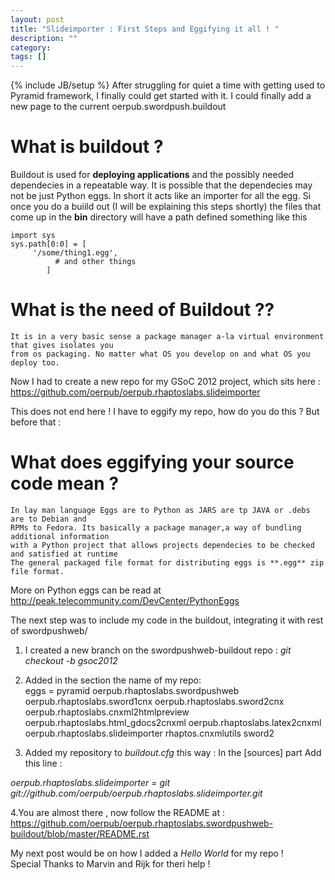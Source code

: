 ```yaml
---
layout: post
title: "Slideimporter : First Steps and Eggifying it all ! "
description: ""
category: 
tags: []
---
```

{% include JB/setup %}
After struggling for quiet a time with getting used to Pyramid framework, I finally could get 
started with it. I could finally add a new page to the current oerpub.swordpush.buildout  
# What is buildout ?  
Buildout is used for **deploying applications** and the possibly needed dependecies in a repeatable way. It is possible that the 
dependecies  may not be just Python eggs. 
In short it acts like an importer for all the egg. Si once you do a buiild out (I will be explaining this steps shortly) the 
files that come up in the **bin** directory will have a path defined something like  this
  
	import sys  
	sys.path[0:0] = [  
		 '/some/thing1.egg',  
			  # and other things  
			]  

# What is  the need of Buildout ??
	It is in a very basic sense a package manager a-la virtual environment that gives isolates you 
	from os packaging. No matter what OS you develop on and what OS you deploy too.



Now I had to create a new repo for my GSoC 2012 project, which sits here : <https://github.com/oerpub/oerpub.rhaptoslabs.slideimporter>

This does not end here ! I have to eggify my repo, how do you do this ? But before that :


# What does eggifying your source code mean ?
	In lay man language Eggs are to Python as JARS are tp JAVA or .debs are to Debian and
	RPMs to Fedora. Its basically a package manager,a way of bundling additional information
	with a Python project that allows projects dependecies to be checked and satisfied at runtime
	The general packaged file format for distributing eggs is **.egg** zip file format.

More on Python eggs can be read at <http://peak.telecommunity.com/DevCenter/PythonEggs>

	
The next step was to include my code in the buildout, integrating it with rest of swordpushweb/  
1. I created a new branch on the swordpushweb-buildout repo : *git checkout -b gsoc2012*  
2. Added in the <eggs> section the name of my repo:  
	eggs =
    pyramid
    oerpub.rhaptoslabs.swordpushweb
    oerpub.rhaptoslabs.sword1cnx
    oerpub.rhaptoslabs.sword2cnx
    oerpub.rhaptoslabs.cnxml2htmlpreview
    oerpub.rhaptoslabs.html_gdocs2cnxml
    oerpub.rhaptoslabs.latex2cnxml
    oerpub.rhaptoslabs.slideimporter
    rhaptos.cnxmlutils
    sword2 
  
3. Added my repository to *buildout.cfg* this way : In the [sources] part Add this line :  

*oerpub.rhaptoslabs.slideimporter = git git://github.com/oerpub/oerpub.rhaptoslabs.slideimporter.git*  

4.You are almost there , now follow the README at :  <https://github.com/oerpub/oerpub.rhaptoslabs.swordpushweb-buildout/blob/master/README.rst>  


My next post would be on how I added a *Hello World* for my repo !  
Special Thanks to Marvin and Rijk for theri help !





